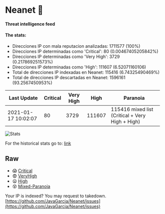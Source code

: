 # Neanet :hocho:
#### Threat intelligence feed
#### The stats:

- Direcciones IP con mala reputacion analizadas: 1711577 (100%)
- Direcciones IP determinadas como 'Critical':  80 (0.00467405205842%)
- Direcciones IP determinadas como 'Very High':  3729 (0.217869251573%)
- Direcciones IP determinadas como 'High':  111607 (6.52071160106)
- Total de direcciones IP indexadas en Neanet:  115416 (6.74325490469%)
- Total de direcciones IP descartadas en Neanet:  1596161 (93.2567450953%)

| Last Update | Critical | Very High | High | Paranoia |
| --- | --- | --- | --- | --- |
| 2021-01-17 10:02:07 | 80 | 3729 | 111607 | 115416 mixed list (Critical + Very High + High)|

![Stats](https://docs.google.com/spreadsheets/d/e/2PACX-1vSnaNMIXVabIpDJjufMlzH7poXnshF3mgd8Is1g9ytUEzVsP5my4Trn8f-xkoLLQ38xpL3HtmUexLo6/pubchart?oid=501124687&format=image)

For the historical stats go to: [link](/stats.csv)
## Raw
- :scream: [Critical](https://raw.githubusercontent.com/JavaGarcia/Neanet/master/blacklists/neanet_critical.txt)
- :fearful: [VeryHigh](https://raw.githubusercontent.com/JavaGarcia/Neanet/master/blacklists/neanet_veryHigh.txtt)
- :frowning: [High](https://raw.githubusercontent.com/JavaGarcia/Neanet/master/blacklists/neanet_high.txt)
- :dizzy_face: [Mixed-Paranoia](https://raw.githubusercontent.com/JavaGarcia/Neanet/master/blacklists/neanet_all.txt)


Your IP is indexed? You may request to takedown. [https://github.com/JavaGarcia/Neanet/issues](https://github.com/JavaGarcia/Neanet/issues)







































































































































































































































































































































































































































































































































































































































































































































































































































































































































































































































































































































































































































































































































































































































































































































































































































































































































































































































































































































































































































































































































































































































































































































































































































































































































































































































































































































































































































































































































































































































































































































































































































































































































































































































































































































































































































































































